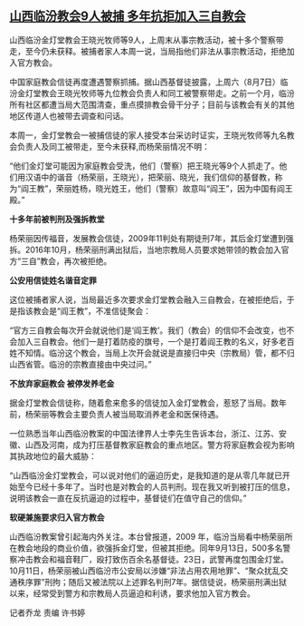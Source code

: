 <!--1628496685000-->
[山西临汾教会9人被捕 多年抗拒加入三自教会](https://www.rfa.org/mandarin/yataibaodao/shehui/ql0809a-08092021041040.html)
------

<p><span style="font-weight: 400;">山西临汾金灯堂教会王晓光牧师等9人，上周末从事宗教活动，被十多个警察带走，至今仍未获释。被捕者家人本周一说，当局指他们非法从事宗教活动，拒绝加入官方教会。</span></p><p><span style="font-weight: 400;">中国家庭教会信徒再度遭遇警察抓捕。据山西基督徒披露，上周六（8月7日）临汾金灯堂教会王晓光牧师等九位教会负责人和同工被警察带走。之前一个月，临汾所有社区都遭当局大范围清查，重点摸排教会骨干分子；目前与该教会有关的其他地区传道人也被带去调查和问话。</span></p><p><span style="font-weight: 400;">本周一，金灯堂教会一被捕信徒的家人接受本台采访时证实，王晓光牧师等九名教会负责人及同工被带走，至今未获释,而杨荣丽情况不明：</span></p><p><span style="font-weight: 400;">“他们金灯堂可能因为家庭教会受洗，他们（警察）把王晓光等9个人抓走了。他们用汉语中的谐音（杨荣丽，王晓光），把荣丽、晓光，我们信仰的基督教，称为“阎王教”，荣丽姓杨，晓光姓王，他们（警察）故意叫“阎王”，因为中国有阎王殿。”</span></p><p><b>十多年前被判刑及强拆教堂</b></p><p><span style="font-weight: 400;">杨荣丽因传福音，发展教会信徒，2009年11判处有期徒刑7年，其后金灯堂遭到强拆。2016年10月，杨荣丽刑满出狱后，当地宗教局人员要求她带领的教会加入官方“三自”教会，再次被拒绝。</span></p><p><b>公安用信徒姓名谐音定罪</b></p><p><span style="font-weight: 400;">这位被捕者家人说，当局最近多次要求金灯堂教会融入三自教会，在被拒绝后，于是指该教会是“阎王教”，不准信徒聚会：</span></p><p><span style="font-weight: 400;">“官方三自教会每次开会就说他们是‘阎王教’。我们（教会）的信仰不会改变，也不会加入三自教会。他们一是打着防疫的旗号，一个是打着阎王教的名义，好多老百姓不知情。临汾这个教会，当局上次开会就说是直接归中央（宗教局）管，都不归山西省管。临汾的宗教直接由中央过问。”</span></p><p><b>不放弃家庭教会 被停发养老金</b></p><p><span style="font-weight: 400;">据金灯堂教会信徒称，随着愈来愈多的信徒加入金灯堂教会，惹怒了当局。数年前，杨荣丽等教会主要负责人被当局取消养老金和医保待遇。</span></p><p><span style="font-weight: 400;">一位熟悉当年山西临汾教案的中国法律界人士李先生告诉本台，浙江、江苏、安徽、山西及河南，成为打压基督教家庭教会的重点地区。警方将家庭教会视为影响其执政地位的最大威胁：</span></p><p><span style="font-weight: 400;">“山西临汾金灯堂教会，可以说对他们的逼迫历史，是我知道的是从零几年就已开始至今已经十多年了。当时也是对教会的人员判刑。现在我又听到被打压的信息，说明该教会一直在反抗逼迫的过程中，基督徒们在值守自己的信仰。”</span></p><p><b>软硬兼施要求归入官方教会</b></p><p><span style="font-weight: 400;">山西临汾教案曾引起海内外关注。本台曾报道，2009 年，临汾当局看中杨荣丽所在教会地段的商业价值，欲强拆金灯堂，但被其拒绝。同年9月13日，500多名警察冲击教会和福音鞋厂，殴打致伤百余名基督徒。23日，武警再度包围金灯堂。10月11日，杨荣丽被山西临汾市公安局以涉嫌“非法占用农用地罪”、“聚众扰乱交通秩序罪”刑拘；随后又被法院以上述罪名判刑7年。据信徒说，杨荣丽刑满出狱以来，经常受到警方和宗教局人员逼迫和利诱，要求他加入官方教会。</span></p><p></p><p><span style="font-weight: 400;">记者乔龙 责编 许书婷</span></p>
